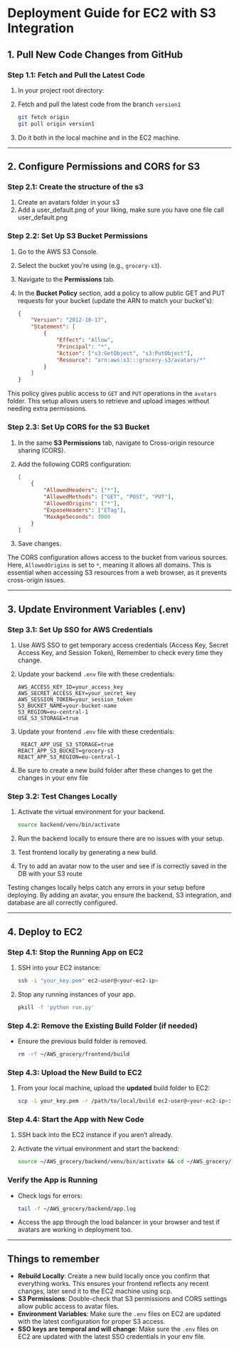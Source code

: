 # Deployment Guide for EC2 with S3 Integration

## 1. Pull New Code Changes from GitHub

### Step 1.1: Fetch and Pull the Latest Code
1. In your project root directory:
2. Fetch and pull the latest code from the branch `version1`

    ```bash
    git fetch origin
    git pull origin version1
    ```

3. Do it both in the local machine and in the EC2 machine.

---

## 2. Configure Permissions and CORS for S3

### Step 2.1: Create the structure of the s3
1. Create an avatars folder in your s3
2. Add a user_default.png of your liking, make sure you have one file call user_default.png

### Step 2.2: Set Up S3 Bucket Permissions
1. Go to the AWS S3 Console.
2. Select the bucket you’re using (e.g., `grocery-s3`).
3. Navigate to the **Permissions** tab.
4. In the **Bucket Policy** section, add a policy to allow public GET and PUT requests for your bucket (update the ARN to match your bucket's):

    ```json
    {
        "Version": "2012-10-17",
        "Statement": [
            {
                "Effect": "Allow",
                "Principal": "*",
                "Action": ["s3:GetObject", "s3:PutObject"],
                "Resource": "arn:aws:s3:::grocery-s3/avatars/*"
            }
        ]
    }
    ```
   
This policy gives public access to `GET` and `PUT` operations in the `avatars` folder. This setup allows users to retrieve and upload images without needing extra permissions.

### Step 2.3: Set Up CORS for the S3 Bucket
1. In the same **S3 Permissions** tab, navigate to Cross-origin resource sharing (CORS).
2. Add the following CORS configuration:

    ```json
    [
        {
            "AllowedHeaders": ["*"],
            "AllowedMethods": ["GET", "POST", "PUT"],
            "AllowedOrigins": ["*"],
            "ExposeHeaders": ["ETag"],
            "MaxAgeSeconds": 3000
        }
    ]
    ```

3. Save changes.

The CORS configuration allows access to the bucket from various sources. Here, `AllowedOrigins` is set to `*`, meaning it allows all domains. This is essential when accessing S3 resources from a web browser, as it prevents cross-origin issues.

---

## 3. Update Environment Variables (.env)

### Step 3.1: Set Up SSO for AWS Credentials
1. Use AWS SSO to get temporary access credentials (Access Key, Secret Access Key, and Session Token), Remember to check every time they change.
2. Update your backend `.env` file with these credentials:

    ```plaintext
    AWS_ACCESS_KEY_ID=your_access_key
    AWS_SECRET_ACCESS_KEY=your_secret_key
    AWS_SESSION_TOKEN=your_session_token
    S3_BUCKET_NAME=your-bucket-name
    S3_REGION=eu-central-1
    USE_S3_STORAGE=true
    ```
   
3. Update your frontend `.env` file with these credentials:

   ```plaintext
    REACT_APP_USE_S3_STORAGE=true
   REACT_APP_S3_BUCKET=grocery-s3
   REACT_APP_S3_REGION=eu-central-1
    ```

4. Be sure to create a new build folder after these changes to get the changes in your env file

### Step 3.2: Test Changes Locally
1. Activate the virtual environment for your backend.

    ```bash
    source backend/venv/bin/activate
    ```

2. Run the backend locally to ensure there are no issues with your setup.
3. Test frontend locally by generating a new build.
4. Try to add an avatar now to the user and see if is correctly saved in the DB with your S3 route

Testing changes locally helps catch any errors in your setup before deploying. By adding an avatar, you ensure the backend, S3 integration, and database are all correctly configured.

---

## 4. Deploy to EC2

### Step 4.1: Stop the Running App on EC2
1. SSH into your EC2 instance:

    ```bash
    ssh -i "your_key.pem" ec2-user@<your-ec2-ip>
    ```

2. Stop any running instances of your app.

    ```bash
    pkill -f 'python run.py'
    ```

### Step 4.2: Remove the Existing Build Folder (if needed)
- Ensure the previous build folder is removed.

    ```bash
    rm -rf ~/AWS_grocery/frontend/build
    ```

### Step 4.3: Upload the New Build to EC2
1. From your local machine, upload the **updated** build folder to EC2:

    ```bash
    scp -i your_key.pem -r /path/to/local/build ec2-user@<your-ec2-ip>:~/AWS_grocery/frontend/build
    ```

### Step 4.4: Start the App with New Code
1. SSH back into the EC2 instance if you aren’t already.
2. Activate the virtual environment and start the backend:

    ```bash
    source ~/AWS_grocery/backend/venv/bin/activate && cd ~/AWS_grocery/backend && nohup python run.py > ~/AWS_grocery/backend/app.log 2>&1 &
    ```

### Verify the App is Running
- Check logs for errors:

    ```bash
    tail -f ~/AWS_grocery/backend/app.log
    ```

- Access the app through the load balancer in your browser and test if avatars are working in deployment too.

---

## Things to remember

- **Rebuild Locally**: Create a new build locally once you confirm that everything works. This ensures your frontend reflects any recent changes, later send it to the EC2 machine using scp.
- **S3 Permissions**: Double-check that S3 permissions and CORS settings allow public access to avatar files.
- **Environment Variables**: Make sure the `.env` files on EC2 are updated with the latest configuration for proper S3 access.
- **SSO keys are temporal and will change**: Make sure the `.env` files on EC2 are updated with the latest SSO credentials in your env file.
